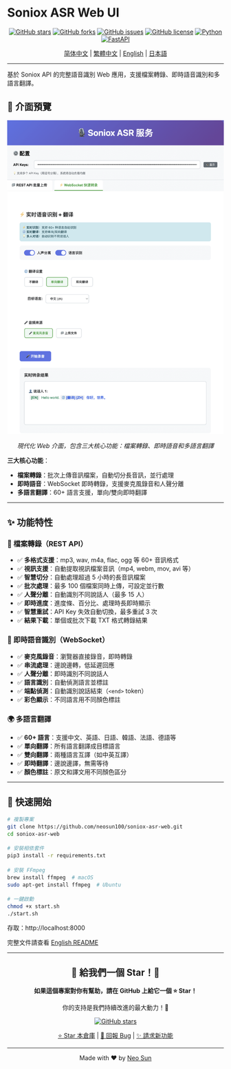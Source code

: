 # Soniox ASR Web UI

<div align="center">

[![GitHub stars](https://img.shields.io/github/stars/neosun100/soniox-asr-web?style=social)](https://github.com/neosun100/soniox-asr-web/stargazers)
[![GitHub forks](https://img.shields.io/github/forks/neosun100/soniox-asr-web?style=social)](https://github.com/neosun100/soniox-asr-web/network/members)
[![GitHub issues](https://img.shields.io/github/issues/neosun100/soniox-asr-web)](https://github.com/neosun100/soniox-asr-web/issues)
[![GitHub license](https://img.shields.io/github/license/neosun100/soniox-asr-web)](https://github.com/neosun100/soniox-asr-web/blob/main/LICENSE)
[![Python](https://img.shields.io/badge/python-3.7+-green.svg)](https://www.python.org/)
[![FastAPI](https://img.shields.io/badge/FastAPI-0.104.1-009688.svg)](https://fastapi.tiangolo.com/)

[简体中文](README.zh-CN.md) | [繁體中文](README.zh-TW.md) | [English](README.md) | [日本語](README.ja.md)

</div>

---

基於 Soniox API 的完整語音識別 Web 應用，支援檔案轉錄、即時語音識別和多語言翻譯。

## 📸 介面預覽

<div align="center">

![Soniox ASR 主介面](screenshot-20251031.png)

*現代化 Web 介面，包含三大核心功能：檔案轉錄、即時語音和多語言翻譯*

</div>

**三大核心功能**：
- **檔案轉錄**：批次上傳音訊檔案，自動切分長音訊，並行處理
- **即時語音**：WebSocket 即時轉錄，支援麥克風錄音和人聲分離
- **多語言翻譯**：60+ 語言支援，單向/雙向即時翻譯

---

## ✨ 功能特性

### 📁 檔案轉錄（REST API）

- ✅ **多格式支援**：mp3, wav, m4a, flac, ogg 等 60+ 音訊格式
- ✅ **視訊支援**：自動提取視訊檔案音訊（mp4, webm, mov, avi 等）
- ✅ **智慧切分**：自動處理超過 5 小時的長音訊檔案
- ✅ **批次處理**：最多 100 個檔案同時上傳，可設定並行數
- ✅ **人聲分離**：自動識別不同說話人（最多 15 人）
- ✅ **即時進度**：進度條、百分比、處理時長即時顯示
- ✅ **智慧重試**：API Key 失效自動切換，最多重試 3 次
- ✅ **結果下載**：單個或批次下載 TXT 格式轉錄結果

### 🎤 即時語音識別（WebSocket）

- ✅ **麥克風錄音**：瀏覽器直接錄音，即時轉錄
- ✅ **串流處理**：邊說邊轉，低延遲回應
- ✅ **人聲分離**：即時識別不同說話人
- ✅ **語言識別**：自動偵測語言並標註
- ✅ **端點偵測**：自動識別說話結束（`<end>` token）
- ✅ **彩色顯示**：不同語言用不同顏色標註

### 🌍 多語言翻譯

- ✅ **60+ 語言**：支援中文、英語、日語、韓語、法語、德語等
- ✅ **單向翻譯**：所有語言翻譯成目標語言
- ✅ **雙向翻譯**：兩種語言互譯（如中英互譯）
- ✅ **即時翻譯**：邊說邊譯，無需等待
- ✅ **顏色標註**：原文和譯文用不同顏色區分

---

## 🚀 快速開始

```bash
# 複製專案
git clone https://github.com/neosun100/soniox-asr-web.git
cd soniox-asr-web

# 安裝相依套件
pip3 install -r requirements.txt

# 安裝 FFmpeg
brew install ffmpeg  # macOS
sudo apt-get install ffmpeg  # Ubuntu

# 一鍵啟動
chmod +x start.sh
./start.sh
```

存取：http://localhost:8000

完整文件請查看 [English README](README.md)

---

<div align="center">

## 🌟 給我們一個 Star！🌟

**如果這個專案對你有幫助，請在 GitHub 上給它一個 ⭐ Star！**

你的支持是我們持續改進的最大動力！🚀

[![GitHub stars](https://img.shields.io/github/stars/neosun100/soniox-asr-web?style=social)](https://github.com/neosun100/soniox-asr-web/stargazers)

[⭐ Star 本倉庫](https://github.com/neosun100/soniox-asr-web) | [🐛 回報 Bug](https://github.com/neosun100/soniox-asr-web/issues) | [✨ 請求新功能](https://github.com/neosun100/soniox-asr-web/issues)

---

Made with ❤️ by [Neo Sun](https://github.com/neosun100)

</div>
